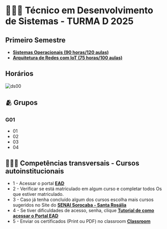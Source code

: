 # 👨🏻‍💻 Técnico em Desenvolvimento de Sistemas - TURMA D 2025

## Primeiro Semestre
- **[Sistemas Operacionais (90 horas/120 aulas)](./SOP/)**
- **[Arquitetura de Redes com IoT (75 horas/100 aulas)](./ARIOT/)**


## Horários
![ds00](./assets/Horario1sem2025.png)

## 🫂 Grupos

### G01
- 01
- 02
- 03
- 04

## 👨🏻‍🏫 Competências transversais - Cursos autoinstitucionais
- 1 - Acessar o portal **[EAD](https://ead.sp.senai.br)**
- 2 - Verificar se está matriculado em algum curso e completar todos Os que estiver matriculado.
- 3 - Caso já tenha concluído algum dos cursos escolha mais cursos sugeridos no Site do **[SENAI Sorocaba - Santa Rosália](https://sp.senai.br/cursos/0/tecnologia-da-informacao-e-informatica?unidade=402&modalidade=3&gratuito=1)**
- 4 - Se tiver dificuldades de acesso, senha, clique **[Tutorial de como acessar o Portal EAD](https://ead.sp.senai.br/tutorial/comoacessar/)**
- 5 - Enviar os certificados (Print ou PDF) no classroom **[Classroom](https://forms.gle/STMxikkU8qVfLuEb8)**


